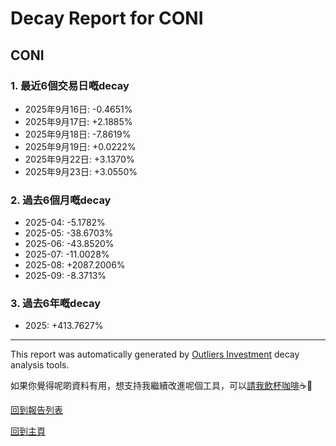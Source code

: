 # Decay Report for CONI

## CONI

### 1. 最近6個交易日嘅decay

- 2025年9月16日: -0.4651%
- 2025年9月17日: +2.1885%
- 2025年9月18日: -7.8619%
- 2025年9月19日: +0.0222%
- 2025年9月22日: +3.1370%
- 2025年9月23日: +3.0550%

### 2. 過去6個月嘅decay

- 2025-04: -5.1782%
- 2025-05: -38.6703%
- 2025-06: -43.8520%
- 2025-07: -11.0028%
- 2025-08: +2087.2006%
- 2025-09: -8.3713%

### 3. 過去6年嘅decay

- 2025: +413.7627%

------------------------------
This report was automatically generated by [Outliers Investment](https://outliersecon.github.io/Outliers-Investment/) decay analysis tools.

如果你覺得呢啲資料有用，想支持我繼續改進呢個工具，可以[請我飲杯咖啡](https://buymeacoffee.com/outliersecon)☕🙏

[回到報告列表](https://outliersecon.github.io/Outliers-Investment/reports/reports_public)

[回到主頁](https://outliersecon.github.io/Outliers-Investment/)